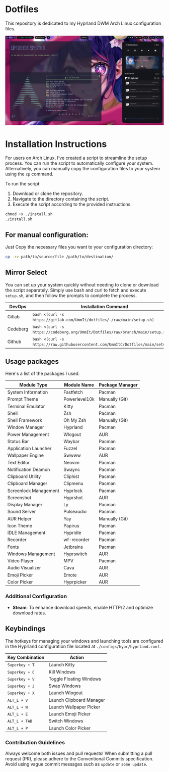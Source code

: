 # Dotfiles

This repository is dedicated to my Hyprland DWM Arch Linux configuration files.

![](./screenshot/2024-08-15-203404_hyprshot.png)

# Installation Instructions

For users on Arch Linux, I’ve created a script to streamline the setup process. You can run the script to automatically configure your system. Alternatively, you can manually copy the configuration files to your system using the `cp` command.

To run the script:

1. Download or clone the repository.
2. Navigate to the directory containing the script.
3. Execute the script according to the provided instructions.

```shell
chmod +x ./install.sh
./install.sh
```

## For manual configuration:

Just Copy the necessary files you want to your configuration directory:
   
```sh
cp -rv path/to/source/file /path/to/destination/
```

## Mirror Select

You can set up your system quickly without needing to clone or download the script separately. Simply use bash and curl to fetch and execute `setup.sh`, and then follow the prompts to complete the process.

| DevOps       | Installation Command                                                              |
|--------------|---------------------------------------------------------------------------------- |
| Gitlab       | `bash <(curl -s https://gitlab.com/UmmIt/dotfiles/-/raw/main/setup.sh)`           |
| Codeberg     | `bash <(curl -s https://codeberg.org/UmmIt/Dotfiles/raw/branch/main/setup.sh)`    |
| Github       | `bash <(curl -s https://raw.githubusercontent.com/UmmItC/Dotfiles/main/setup.sh)` |

## Usage packages

Here's a list of the packages I used.

| Module Type              | Module Name     | Package Manager |
|--------------------------|-----------------|-----------------|
| System Information       | Fastfetch       | Pacman          |
| Prompt Theme             | Powerlevel10k   | Manually (Git)  |
| Terminal Emulator        | Kitty           | Pacman          |
| Shell                    | Zsh             | Pacman          |
| Shell Framework          | Oh My Zsh       | Manually (Git)  |
| Window Manager           | Hyprland        | Pacman          |
| Power Management         | Wlogout         | AUR             |
| Status Bar               | Waybar          | Pacman          |
| Application Launcher     | Fuzzel          | Pacman          |
| Wallpaper Engine         | Swwww           | AUR             |
| Text Editor              | Neovim          | Pacman          |
| Notification Deamon      | Swaync          | Pacman          |
| Clipboard Utility        | Cliphist        | Pacman          |
| Clipboard Manager        | Clipmenu        | Pacman          |
| Screenlock Management    | Hyprlock        | Pacman          |
| Screenshot               | Hyprshot        | AUR             |
| Display Manager          | Ly              | Pacman          |
| Sound Server             | Pulseaudio      | Pacman          |
| AUR Helper               | Yay             | Manually (Git)  |
| Icon Theme               | Papirus         | Pacman          |
| IDLE Management          | Hypridle        | Pacman          |
| Recorder                 | wf-recorder     | Pacman          |
| Fonts                    | Jetbrains       | Pacman          |
| Windows Management       | Hyprswitch      | AUR             |
| Video Player             | MPV             | Pacman          |
| Audio Visualizer         | Cava            | AUR             |
| Emoji Picker             | Emote           | AUR             |
| Color Picker             | Hyprpicker      | AUR             |
    
### Additional Configuration

- **Steam**: To enhance download speeds, enable HTTP/2 and optimize download rates.

## Keybindings

The hotkeys for managing your windows and launching tools are configured in the Hyprland configuration file located at `./configs/hypr/hyprland.conf`.

| Key Combination   | Action                     |
|-------------------|----------------------------|
| `Superkey + T`    | Launch Kitty               |
| `Superkey + C`    | Kill Windows               |
| `Superkey + V`    | Toggle Floating Windows    |
| `Superkey + J`    | Swap Windows               |
| `Superkey + X`    | Launch Wlogout             |
| `ALT_L + V`       | Launch Clipboard Manager   |
| `ALT_L + W`       | Launch Wallpaper Picker    |
| `ALT_L + E`       | Launch Emoji Picker        |
| `ALT_L + TAB`     | Switch Windows             |
| `ALT_L + P`       | Launch Color Picker        |

### Contribution Guidelines

Always welcome both issues and pull requests! When submitting a pull request (PR), please adhere to the Conventional Commits specification. Avoid using vague commit messages such as `update` or `some update`.
